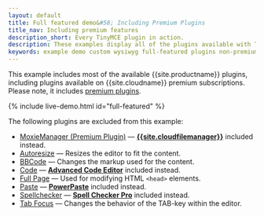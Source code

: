 ```yaml
---
layout: default
title: Full featured demo&#58; Including Premium Plugins
title_nav: Including premium features
description_short: Every TinyMCE plugin in action.
description: These examples display all of the plugins available with TinyMCE Cloud premium subscriptions.
keywords: example demo custom wysiwyg full-featured plugins non-premium
---
```


This example includes most of the available {{site.productname}} plugins, including plugins available on {{site.cloudname}} premium subscriptions. Please note, it includes [premium plugins]({{site.plugindirectory}}).

{% include live-demo.html id="full-featured" %}

The following plugins are excluded from this example:

* [MoxieManager (Premium Plugin)]({{site.baseurl}}/plugins/premium/moxiemanager) — [**{{site.cloudfilemanager}}**]({{site.baseurl}}/plugins/premium/tinydrive) included instead.
* [Autoresize]({{site.baseurl}}/plugins/opensource/autoresize) — Resizes the editor to fit the content.
* [BBCode]({{site.baseurl}}/plugins/opensource/bbcode) — Changes the markup used for the content.
* [Code]({{site.baseurl}}/plugins/opensource/code) — [**Advanced Code Editor**]({{site.baseurl}}/plugins/premium/advcode) included instead.
* [Full Page]({{site.baseurl}}/plugins/opensource/fullpage) — Used for modifying HTML `<head>` elements.
* [Paste]({{site.baseurl}}/plugins/opensource/paste) — [**PowerPaste**]({{site.baseurl}}/plugins/premium/powerpaste) included instead.
* [Spellchecker]({{site.baseurl}}/plugins/opensource/spellchecker) — [**Spell Checker Pro**]({{site.baseurl}}/plugins/premium/tinymcespellchecker) included instead.
* [Tab Focus]({{site.baseurl}}/plugins/opensource/tabfocus) — Changes the behavior of the TAB-key within the editor.
